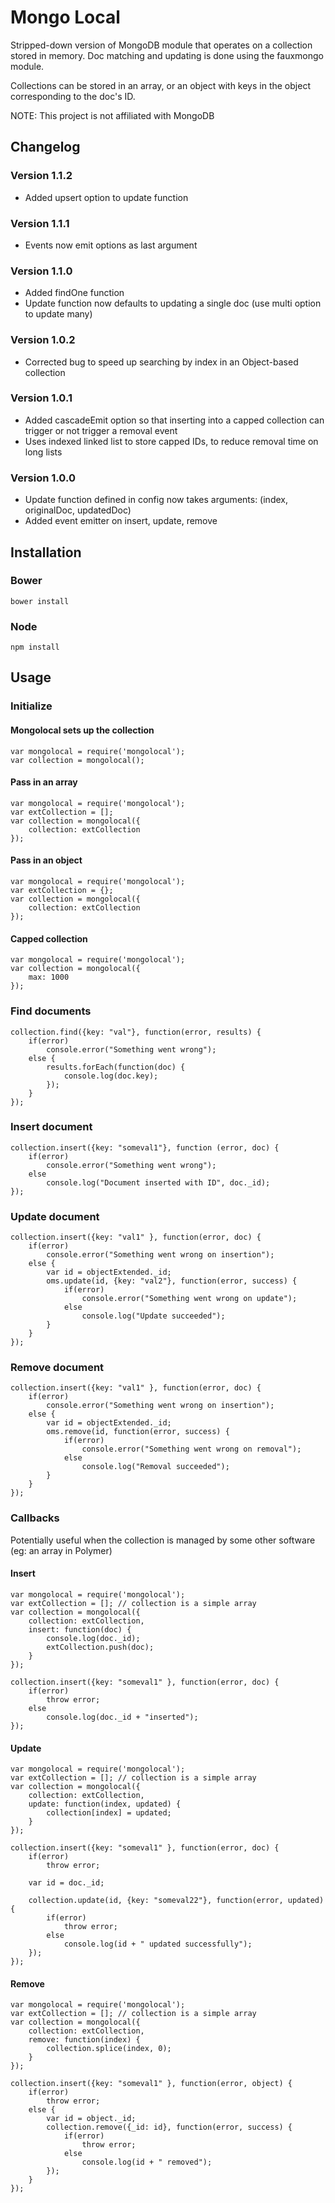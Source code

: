 # Mongo Local #

Stripped-down version of MongoDB module that operates on a collection stored in memory. Doc matching and updating is done using the fauxmongo module.

Collections can be stored in an array, or an object with keys in the object corresponding to the doc's ID.

NOTE: This project is not affiliated with MongoDB

## Changelog ##

### Version 1.1.2 ###

* Added upsert option to update function

### Version 1.1.1 ###

* Events now emit options as last argument

### Version 1.1.0 ###

* Added findOne function
* Update function now defaults to updating a single doc (use multi option to update many)

### Version 1.0.2 ###

* Corrected bug to speed up searching by index in an Object-based collection
 
### Version 1.0.1 ###
 
* Added cascadeEmit option so that inserting into a capped collection can trigger or not trigger a removal event
* Uses indexed linked list to store capped IDs, to reduce removal time on long lists


### Version 1.0.0 ###

* Update function defined in config now takes arguments: (index, originalDoc, updatedDoc)
* Added event emitter on insert, update, remove

## Installation ##

### Bower ###
	
	bower install

### Node ###

	npm install
	
## Usage ##

### Initialize ###

#### Mongolocal sets up the collection ####

	var mongolocal = require('mongolocal');
	var collection = mongolocal();
	
#### Pass in an array ####

	var mongolocal = require('mongolocal');
	var extCollection = [];
	var collection = mongolocal({
		collection: extCollection
	});

#### Pass in an object ####

	var mongolocal = require('mongolocal');
	var extCollection = {};
	var collection = mongolocal({
		collection: extCollection
	});
	
#### Capped collection ####

	var mongolocal = require('mongolocal');
	var collection = mongolocal({
		max: 1000
	});
	
### Find documents ###

	collection.find({key: "val"}, function(error, results) {
		if(error)
			console.error("Something went wrong");
		else {
			results.forEach(function(doc) {
				console.log(doc.key);
			});
		}
	});
	
### Insert document ###

	collection.insert({key: "someval1"}, function (error, doc) {
		if(error)
			console.error("Something went wrong");
		else
			console.log("Document inserted with ID", doc._id);
	});
	
### Update document ###

	collection.insert({key: "val1" }, function(error, doc) {
		if(error)
			console.error("Something went wrong on insertion");
		else {
			var id = objectExtended._id;
			oms.update(id, {key: "val2"}, function(error, success) {
				if(error)
					console.error("Something went wrong on update");
				else
					console.log("Update succeeded");
			}
		}
	});

### Remove document ###

	collection.insert({key: "val1" }, function(error, doc) {
		if(error)
			console.error("Something went wrong on insertion");
		else {
			var id = objectExtended._id;
			oms.remove(id, function(error, success) {
				if(error)
					console.error("Something went wrong on removal");
				else
					console.log("Removal succeeded");
			}
		}
	});


### Callbacks ###

Potentially useful when the collection is managed by some other software (eg: an array in Polymer)

#### Insert ####

	var mongolocal = require('mongolocal');
	var extCollection = []; // collection is a simple array
	var collection = mongolocal({
		collection: extCollection,
		insert: function(doc) {
			console.log(doc._id);
			extCollection.push(doc);
		}
	});

	collection.insert({key: "someval1" }, function(error, doc) {
		if(error)
			throw error;
		else
			console.log(doc._id + "inserted");
	});
	
#### Update ####

	var mongolocal = require('mongolocal');
    var extCollection = []; // collection is a simple array
    var collection = mongolocal({
		collection: extCollection,
		update: function(index, updated) {
			collection[index] = updated;
		}
	});

	collection.insert({key: "someval1" }, function(error, doc) {
		if(error)
			throw error;

		var id = doc._id;

		collection.update(id, {key: "someval22"}, function(error, updated) {
			if(error)
				throw error;
			else
				console.log(id + " updated successfully");
		});
	});

#### Remove ####

	var mongolocal = require('mongolocal');
	var extCollection = []; // collection is a simple array
	var collection = mongolocal({
		collection: extCollection,
		remove: function(index) {
			collection.splice(index, 0);
		}
	});

	collection.insert({key: "someval1" }, function(error, object) {
		if(error)
			throw error;
		else {
			var id = object._id;
			collection.remove({_id: id}, function(error, success) {
				if(error)
					throw error;
				else
					console.log(id + " removed");
			});
		}
	});